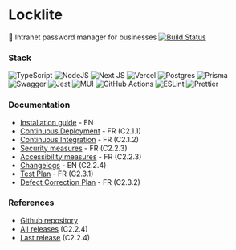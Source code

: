 [//]: # (<img src="LOGO_PATH" alt="LOGO_NAME" style="width: 500px;">)

# Locklite

🔐 Intranet password manager for
businesses [![Build Status](https://github.com/vbetsch/lockLite/actions/workflows/ci.yml/badge.svg)](https://github.com/vbetsch/lockLite/actions)

### Stack

![TypeScript](https://img.shields.io/badge/typescript-%23007ACC.svg?style=for-the-badge&logo=typescript&logoColor=white)
![NodeJS](https://img.shields.io/badge/node.js-6DA55F?style=for-the-badge&logo=node.js&logoColor=white)
![Next JS](https://img.shields.io/badge/Next-black?style=for-the-badge&logo=next.js&logoColor=white)
![Vercel](https://img.shields.io/badge/vercel-%23000000.svg?style=for-the-badge&logo=vercel&logoColor=white)
![Postgres](https://img.shields.io/badge/postgres-%23316192.svg?style=for-the-badge&logo=postgresql&logoColor=white)
![Prisma](https://img.shields.io/badge/Prisma-3982CE?style=for-the-badge&logo=Prisma&logoColor=white)
![Swagger](https://img.shields.io/badge/-Swagger-%23Clojure?style=for-the-badge&logo=swagger&logoColor=white)
![Jest](https://img.shields.io/badge/-jest-%23C21325?style=for-the-badge&logo=jest&logoColor=white)
![MUI](https://img.shields.io/badge/MUI-%230081CB.svg?style=for-the-badge&logo=mui&logoColor=white)
![GitHub Actions](https://img.shields.io/badge/github%20actions-%232671E5.svg?style=for-the-badge&logo=githubactions&logoColor=white)
![ESLint](https://img.shields.io/badge/ESLint-4B3263?style=for-the-badge&logo=eslint&logoColor=white)
![Prettier](https://img.shields.io/badge/prettier-%23F7B93E.svg?style=for-the-badge&logo=prettier&logoColor=black)

### Documentation

- [Installation guide](INSTALL.md) - EN
- [Continuous Deployment](DEPLOYMENT.md) - FR (C2.1.1)
- [Continuous Integration](INTEGRATION.md) - FR (C2.1.2)
- [Security measures](SECURITY.md) - FR (C2.2.3)
- [Accessibility measures](ACCESSIBILITY.md) - FR (C2.2.3)
- [Changelogs](CHANGELOG.md) - EN (C2.2.4)
- [Test Plan](ACCEPTANCE.md) - FR (C2.3.1)
- [Defect Correction Plan](BUGS.md) - FR (C2.3.2)

### References

- [Github repository](https://github.com/vbetsch/locklite)
- [All releases](https://github.com/vbetsch/locklite/releases) (C2.2.4)
- [Last release](https://github.com/vbetsch/locklite/releases/latest) (C2.2.4)
